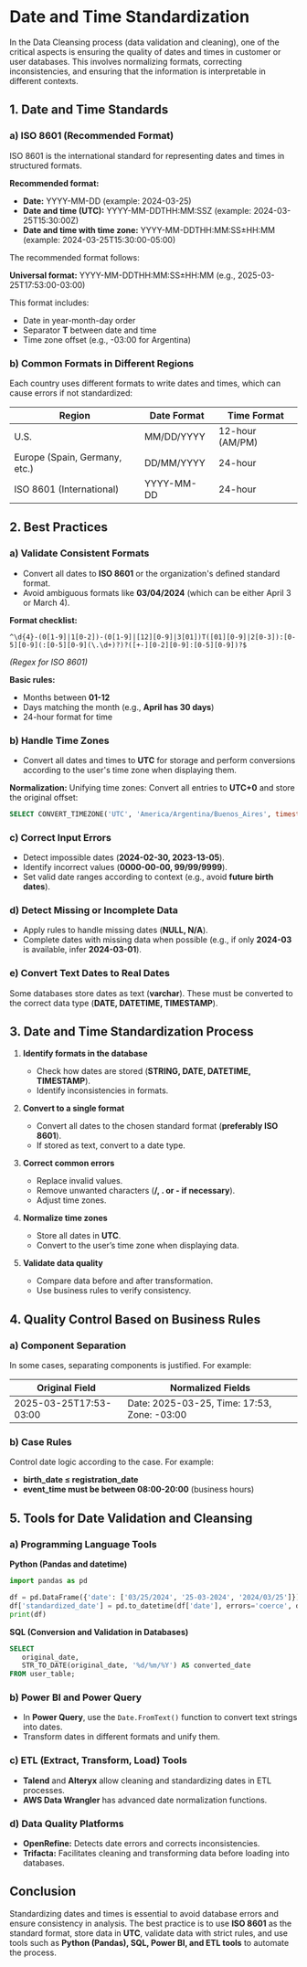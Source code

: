 # Date and Time Standardization

In the Data Cleansing process (data validation and cleaning), one of the critical aspects is ensuring the quality of dates and times in customer or user databases. This involves normalizing formats, correcting inconsistencies, and ensuring that the information is interpretable in different contexts.

## 1. Date and Time Standards
### a) ISO 8601 (Recommended Format)

ISO 8601 is the international standard for representing dates and times in structured formats.

**Recommended format:**
- **Date:** YYYY-MM-DD (example: 2024-03-25)
- **Date and time (UTC):** YYYY-MM-DDTHH:MM:SSZ (example: 2024-03-25T15:30:00Z)
- **Date and time with time zone:** YYYY-MM-DDTHH:MM:SS±HH:MM (example: 2024-03-25T15:30:00-05:00)

The recommended format follows:

**Universal format:** YYYY-MM-DDTHH:MM:SS±HH:MM (e.g., 2025-03-25T17:53:00-03:00)

This format includes:
- Date in year-month-day order
- Separator **T** between date and time
- Time zone offset (e.g., -03:00 for Argentina)

### b) Common Formats in Different Regions

Each country uses different formats to write dates and times, which can cause errors if not standardized:

| Region | Date Format | Time Format |
|--------|------------|-------------|
| U.S. | MM/DD/YYYY | 12-hour (AM/PM) |
| Europe (Spain, Germany, etc.) | DD/MM/YYYY | 24-hour |
| ISO 8601 (International) | YYYY-MM-DD | 24-hour |

## 2. Best Practices

### a) Validate Consistent Formats
- Convert all dates to **ISO 8601** or the organization's defined standard format.
- Avoid ambiguous formats like **03/04/2024** (which can be either April 3 or March 4).

**Format checklist:**
```
^\d{4}-(0[1-9]|1[0-2])-(0[1-9]|[12][0-9]|3[01])T([01][0-9]|2[0-3]):[0-5][0-9](:[0-5][0-9](\.\d+)?)?([+-][0-2][0-9]:[0-5][0-9])?$  
```
*(Regex for ISO 8601)*

**Basic rules:**
- Months between **01-12**
- Days matching the month (e.g., **April has 30 days**)
- 24-hour format for time

### b) Handle Time Zones

- Convert all dates and times to **UTC** for storage and perform conversions according to the user's time zone when displaying them.

**Normalization:**
Unifying time zones: Convert all entries to **UTC+0** and store the original offset:
```sql
SELECT CONVERT_TIMEZONE('UTC', 'America/Argentina/Buenos_Aires', timestamp);
```

### c) Correct Input Errors

- Detect impossible dates (**2024-02-30, 2023-13-05**).
- Identify incorrect values (**0000-00-00, 99/99/9999**).
- Set valid date ranges according to context (e.g., avoid **future birth dates**).

### d) Detect Missing or Incomplete Data

- Apply rules to handle missing dates (**NULL, N/A**).
- Complete dates with missing data when possible (e.g., if only **2024-03** is available, infer **2024-03-01**).

### e) Convert Text Dates to Real Dates

Some databases store dates as text (**varchar**). These must be converted to the correct data type (**DATE, DATETIME, TIMESTAMP**).

## 3. Date and Time Standardization Process

1. **Identify formats in the database**
   - Check how dates are stored (**STRING, DATE, DATETIME, TIMESTAMP**).
   - Identify inconsistencies in formats.

2. **Convert to a single format**
   - Convert all dates to the chosen standard format (**preferably ISO 8601**).
   - If stored as text, convert to a date type.

3. **Correct common errors**
   - Replace invalid values.
   - Remove unwanted characters (**/, . or - if necessary**).
   - Adjust time zones.

4. **Normalize time zones**
   - Store all dates in **UTC**.
   - Convert to the user’s time zone when displaying data.

5. **Validate data quality**
   - Compare data before and after transformation.
   - Use business rules to verify consistency.

## 4. Quality Control Based on Business Rules

### a) Component Separation

In some cases, separating components is justified. For example:

| Original Field | Normalized Fields |
|---------------|------------------|
| 2025-03-25T17:53-03:00 | Date: 2025-03-25, Time: 17:53, Zone: -03:00 |

### b) Case Rules

Control date logic according to the case. For example:
- **birth_date ≤ registration_date**
- **event_time must be between 08:00-20:00** (business hours)

## 5. Tools for Date Validation and Cleansing

### a) Programming Language Tools

**Python (Pandas and datetime)**
```python
import pandas as pd

df = pd.DataFrame({'date': ['03/25/2024', '25-03-2024', '2024/03/25']})
df['standardized_date'] = pd.to_datetime(df['date'], errors='coerce', dayfirst=True)
print(df)
```

**SQL (Conversion and Validation in Databases)**
```sql
SELECT
   original_date,
   STR_TO_DATE(original_date, '%d/%m/%Y') AS converted_date
FROM user_table;
```

### b) Power BI and Power Query
- In **Power Query**, use the `Date.FromText()` function to convert text strings into dates.
- Transform dates in different formats and unify them.

### c) ETL (Extract, Transform, Load) Tools
- **Talend** and **Alteryx** allow cleaning and standardizing dates in ETL processes.
- **AWS Data Wrangler** has advanced date normalization functions.

### d) Data Quality Platforms
- **OpenRefine:** Detects date errors and corrects inconsistencies.
- **Trifacta:** Facilitates cleaning and transforming data before loading into databases.

## Conclusion
Standardizing dates and times is essential to avoid database errors and ensure consistency in analysis. The best practice is to use **ISO 8601** as the standard format, store data in **UTC**, validate data with strict rules, and use tools such as **Python (Pandas), SQL, Power BI, and ETL tools** to automate the process.

